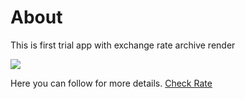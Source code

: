 # About

This is first trial app with exchange rate archive render

![](https://source.unsplash.com/1000x150/?bank)

Here you can follow for more details. [Check Rate](/index)
